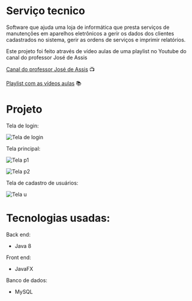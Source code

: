 # Serviço tecnico

Software que ajuda uma loja de informática que presta serviços de manutenções em aparelhos
eletrônicos a gerir os dados dos clientes cadastrados no sistema, gerir as ordens de serviços 
e imprimir relatórios.

Este projeto foi feito através de vídeo aulas de uma playlist no Youtube do canal do professor José de Assis

[Canal do professor José de Assis](https://www.youtube.com/c/RoboticapraticaBr) 📺

[Playlist com as vídeos aulas](https://www.youtube.com/playlist?list=PLbEOwbQR9lqxsTusvu8wfkUECrmcV81MU) 📚

##

# Projeto

Tela de login:

![Tela de login](https://raw.githubusercontent.com/augustoaraujo13/imagens-e-arquivos-para-o-readne/main/Serviço%20Tecnico/Imagens/Tela%20login.png)

Tela principal:

![Tela p1](https://raw.githubusercontent.com/augustoaraujo13/imagens-e-arquivos-para-o-readne/main/Serviço%20Tecnico/Imagens/Tela%20principal.png)


![Tela p2](https://raw.githubusercontent.com/augustoaraujo13/imagens-e-arquivos-para-o-readne/main/Serviço%20Tecnico/Imagens/Tela%20principal%202.png)

Tela de cadastro de usuários:

![Tela u](https://raw.githubusercontent.com/augustoaraujo13/imagens-e-arquivos-para-o-readne/main/Serviço%20Tecnico/Imagens/Tela%20de%20cadastro%20de%20usuário.png)


# Tecnologias usadas:

Back end:

- Java 8

Front end:

- JavaFX

Banco de dados:

- MySQL

##
